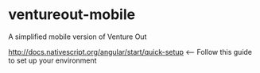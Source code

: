 # ventureout-mobile
A simplified mobile version of Venture Out

http://docs.nativescript.org/angular/start/quick-setup <-- Follow this guide to set up your environment
